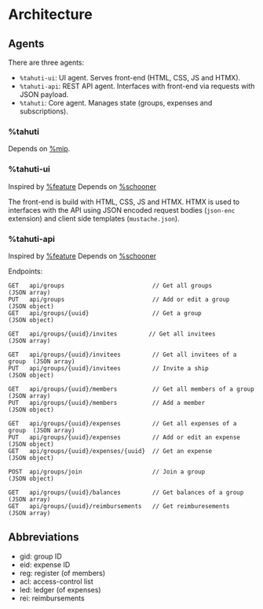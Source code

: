 # Architecture

## Agents

There are three agents:

- `%tahuti-ui`: UI agent. Serves front-end (HTML, CSS, JS and HTMX).
- `%tahuti-api`: REST API agent. Interfaces with front-end via requests with JSON payload.
- `%tahuti`: Core agent. Manages state (groups, expenses and subscriptions).

### %tahuti

Depends on [%mip](https://github.com/urbit/urbit/blob/develop/pkg/landscape/lib/mip.hoon).

### %tahuti-ui

Inspired by [%feature](https://docs.urbit.org/userspace/apps/examples/feature)
Depends on [%schooner](https://github.com/urbit/yard/blob/main/desk/lib/schooner.hoon)

The front-end is build with HTML, CSS, JS and HTMX.
HTMX is used to interfaces with the API using JSON encoded request bodies
(`json-enc` extension) and client side templates (`mustache.json`).

### %tahuti-api

Inspired by [%feature](https://docs.urbit.org/userspace/apps/examples/feature)
Depends on [%schooner](https://github.com/urbit/yard/blob/main/desk/lib/schooner.hoon)

Endpoints:
```
GET   api/groups                         // Get all groups               (JSON array)
PUT   api/groups                         // Add or edit a group          (JSON object)
GET   api/groups/{uuid}                  // Get a group                  (JSON object)

GET   api/groups/{uuid}/invites         // Get all invitees              (JSON array)

GET   api/groups/{uuid}/invitees         // Get all invitees of a group  (JSON array)
PUT   api/groups/{uuid}/invitees         // Invite a ship                (JSON object)

GET   api/groups/{uuid}/members          // Get all members of a group   (JSON array)
PUT   api/groups/{uuid}/members          // Add a member                 (JSON object)

GET   api/groups/{uuid}/expenses         // Get all expenses of a group  (JSON array)
PUT   api/groups/{uuid}/expenses         // Add or edit an expense       (JSON object)
GET   api/groups/{uuid}/expenses/{uuid}  // Get an expense               (JSON object)

POST  api/groups/join                    // Join a group                 (JSON object)

GET   api/groups/{uuid}/balances         // Get balances of a group      (JSON array)
GET   api/groups/{uuid}/reimbursements   // Get reimburesements          (JSON array)
```

## Abbreviations

- gid: group ID
- eid: expense ID
- reg: register (of members)
- acl: access-control list
- led: ledger (of expenses)
- rei: reimbursements
